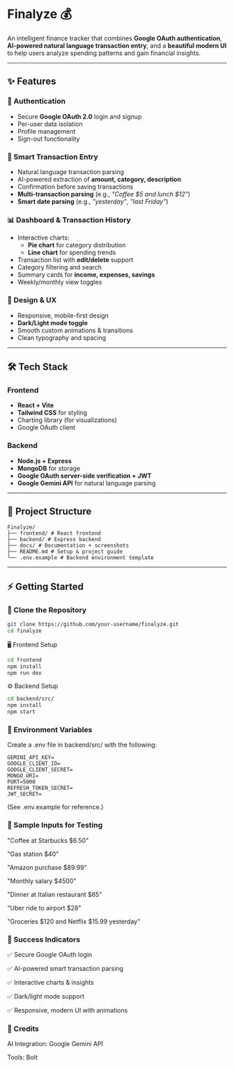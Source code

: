 # Finalyze 💰  
An intelligent finance tracker that combines **Google OAuth authentication**, **AI-powered natural language transaction entry**, and a **beautiful modern UI** to help users analyze spending patterns and gain financial insights.  

---

## ✨ Features  

### 🔐 Authentication  
- Secure **Google OAuth 2.0** login and signup  
- Per-user data isolation  
- Profile management  
- Sign-out functionality  

### 🤖 Smart Transaction Entry  
- Natural language transaction parsing  
- AI-powered extraction of **amount, category, description**  
- Confirmation before saving transactions  
- **Multi-transaction parsing** (e.g., *"Coffee $5 and lunch $12"*)  
- **Smart date parsing** (e.g., *"yesterday"*, *"last Friday"*)  

### 📊 Dashboard & Transaction History  
- Interactive charts:  
  - **Pie chart** for category distribution  
  - **Line chart** for spending trends  
- Transaction list with **edit/delete** support  
- Category filtering and search  
- Summary cards for **income, expenses, savings**  
- Weekly/monthly view toggles  

### 🎨 Design & UX  
- Responsive, mobile-first design  
- **Dark/Light mode toggle**  
- Smooth custom animations & transitions  
- Clean typography and spacing  

---

## 🛠 Tech Stack  

### Frontend  
- **React + Vite**  
- **Tailwind CSS** for styling  
- Charting library (for visualizations)  
- Google OAuth client  

### Backend  
- **Node.js + Express**  
- **MongoDB** for storage  
- **Google OAuth server-side verification + JWT**  
- **Google Gemini API** for natural language parsing  

---

## 📂 Project Structure  
```
Finalyze/
├── frontend/ # React frontend
├── backend/ # Express backend
├── docs/ # Documentation + screenshots
├── README.md # Setup & project guide
└── .env.example # Backend environment template
```
---

## ⚡️ Getting Started  

### 🔽 Clone the Repository  
```bash
git clone https://github.com/your-username/finalyze.git
cd finalyze
```
🖥 Frontend Setup
```bash
cd frontend
npm install
npm run dev
```
⚙️ Backend Setup
```bash
cd backend/src/
npm install
npm start
```
### 🔑 Environment Variables
Create a .env file in backend/src/ with the following:

```
GEMINI_API_KEY=
GOOGLE_CLIENT_ID=
GOOGLE_CLIENT_SECRET=
MONGO_URI=
PORT=5000
REFRESH_TOKEN_SECRET=
JWT_SECRET=
```
(See .env.example for reference.)



### 🧪 Sample Inputs for Testing
"Coffee at Starbucks $6.50"

"Gas station $40"

"Amazon purchase $89.99"

"Monthly salary $4500"

"Dinner at Italian restaurant $65"

"Uber ride to airport $28"

"Groceries $120 and Netflix $15.99 yesterday"

### 🚀 Success Indicators

✅ Secure Google OAuth login

✅ AI-powered smart transaction parsing

✅ Interactive charts & insights

✅ Dark/light mode support

✅ Responsive, modern UI with animations

### 🙌 Credits
AI Integration: Google Gemini API

Tools: Bolt